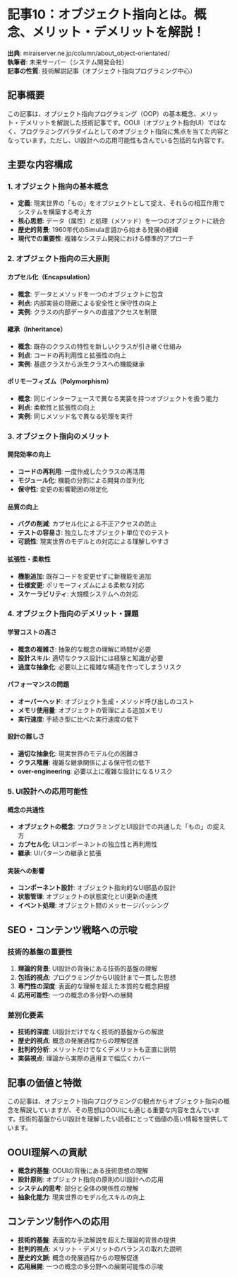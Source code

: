 # 記事10：オブジェクト指向とは。概念、メリット・デメリットを解説！

**出典**: miraiserver.ne.jp/column/about_object-orientated/  
**執筆者**: 未来サーバー（システム開発会社）  
**記事の性質**: 技術解説記事（オブジェクト指向プログラミング中心）

## 記事概要
この記事は、オブジェクト指向プログラミング（OOP）の基本概念、メリット・デメリットを解説した技術記事です。OOUI（オブジェクト指向UI）ではなく、プログラミングパラダイムとしてのオブジェクト指向に焦点を当てた内容となっています。ただし、UI設計への応用可能性も含んでいる包括的な内容です。

## 主要な内容構成

### 1. オブジェクト指向の基本概念
- **定義**: 現実世界の「もの」をオブジェクトとして捉え、それらの相互作用でシステムを構築する考え方
- **核心思想**: データ（属性）と処理（メソッド）を一つのオブジェクトに統合
- **歴史的背景**: 1960年代のSimula言語から始まる発展の経緯
- **現代での重要性**: 複雑なシステム開発における標準的アプローチ

### 2. オブジェクト指向の三大原則

#### カプセル化（Encapsulation）
- **概念**: データとメソッドを一つのオブジェクトに包含
- **利点**: 内部実装の隠蔽による安全性と保守性の向上
- **実例**: クラスの内部データへの直接アクセスを制限

#### 継承（Inheritance）
- **概念**: 既存のクラスの特性を新しいクラスが引き継ぐ仕組み
- **利点**: コードの再利用性と拡張性の向上
- **実例**: 基底クラスから派生クラスへの機能継承

#### ポリモーフィズム（Polymorphism）
- **概念**: 同じインターフェースで異なる実装を持つオブジェクトを扱う能力
- **利点**: 柔軟性と拡張性の向上
- **実例**: 同じメソッド名で異なる処理を実行

### 3. オブジェクト指向のメリット

#### 開発効率の向上
- **コードの再利用**: 一度作成したクラスの再活用
- **モジュール化**: 機能の分割による開発の並列化
- **保守性**: 変更の影響範囲の限定化

#### 品質の向上
- **バグの削減**: カプセル化による不正アクセスの防止
- **テストの容易さ**: 独立したオブジェクト単位でのテスト
- **可読性**: 現実世界のモデルとの対応による理解しやすさ

#### 拡張性・柔軟性
- **機能追加**: 既存コードを変更せずに新機能を追加
- **仕様変更**: ポリモーフィズムによる柔軟な対応
- **スケーラビリティ**: 大規模システムへの対応

### 4. オブジェクト指向のデメリット・課題

#### 学習コストの高さ
- **概念の複雑さ**: 抽象的な概念の理解に時間が必要
- **設計スキル**: 適切なクラス設計には経験と知識が必要
- **過度な抽象化**: 必要以上に複雑な構造を作ってしまうリスク

#### パフォーマンスの問題
- **オーバーヘッド**: オブジェクト生成・メソッド呼び出しのコスト
- **メモリ使用量**: オブジェクトの管理による追加メモリ
- **実行速度**: 手続き型に比べた実行速度の低下

#### 設計の難しさ
- **適切な抽象化**: 現実世界のモデル化の困難さ
- **クラス階層**: 複雑な継承関係による保守性の低下
- **over-engineering**: 必要以上に複雑な設計になるリスク

### 5. UI設計への応用可能性

#### 概念の共通性
- **オブジェクトの概念**: プログラミングとUI設計での共通した「もの」の捉え方
- **カプセル化**: UIコンポーネントの独立性と再利用性
- **継承**: UIパターンの継承と拡張

#### 実装への影響
- **コンポーネント設計**: オブジェクト指向的なUI部品の設計
- **状態管理**: オブジェクトの状態変化とUI更新の連携
- **イベント処理**: オブジェクト間のメッセージパッシング

## SEO・コンテンツ戦略への示唆

### 技術的基盤の重要性
1. **理論的背景**: UI設計の背後にある技術的基盤の理解
2. **包括的視点**: プログラミングからUI設計まで一貫した思想
3. **専門性の深度**: 表面的な理解を超えた本質的な概念把握
4. **応用可能性**: 一つの概念の多分野への展開

### 差別化要素
- **技術的深度**: UI設計だけでなく技術的基盤からの解説
- **歴史的視点**: 概念の発展過程からの理解促進
- **批判的分析**: メリットだけでなくデメリットも正直に説明
- **実装視点**: 理論から実際の適用まで幅広くカバー

## 記事の価値と特徴
この記事は、オブジェクト指向プログラミングの観点からオブジェクト指向の概念を解説していますが、その思想はOOUIにも通じる重要な内容を含んでいます。技術的基盤からUI設計を理解したい読者にとって価値の高い情報を提供しています。

## OOUI理解への貢献
- **概念的基盤**: OOUIの背後にある技術思想の理解
- **設計原則**: オブジェクト指向の原則のUI設計への応用
- **システム的思考**: 部分と全体の関係性の理解
- **抽象化能力**: 現実世界のモデル化スキルの向上

## コンテンツ制作への応用
- **技術的基盤**: 表面的な手法解説を超えた理論的背景の提供
- **批判的視点**: メリット・デメリットのバランスの取れた説明
- **歴史的文脈**: 概念の発展過程からの理解促進
- **応用展開**: 一つの概念の多分野への展開可能性の示唆 
